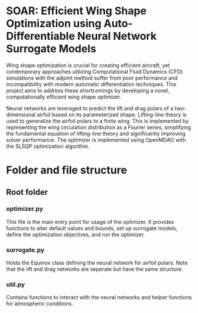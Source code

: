 # SOAR: Efficient Wing Shape Optimization using Auto-Differentiable Neural Network Surrogate Models

Wing shape optimization is crucial for creating efficient aircraft, yet contemporary approaches utilizing Computational Fluid Dynamics (CFD) simulations with the adjoint method suffer from poor performance and incompatibility with modern automatic differentiation techniques.
This project aims to address these shortcomings by developing a novel, computationally efficient wing shape optimizer.

Neural networks are leveraged to predict the lift and drag polars of a two-dimensional airfoil based on its parameterized shape.
Lifting-line theory is used to generalize the airfoil polars to a finite wing.
This is implemented by representing the wing circulation distribution as a Fourier series, simplifying the fundamental equation of lifting-line theory and significantly improving solver performance.
The optimizer is implemented using OpenMDAO with the SLSQP optimization algorithm.

# Folder and file structure
## Root folder
### optimizer.py
This file is the main entry point for usage of the optimizer. It provides functions to alter default values and bounds, set up surrogate models, define the optimization objectives, and run the optimizer.

### surrogate.py
Holds the Equinox class defining the neural network for airfoil polars. Note that the lift and drag networks are seperate but have the same structure.

### util.py
Contains functions to interact with the neural networks and helper functions for atmospheric conditions.
